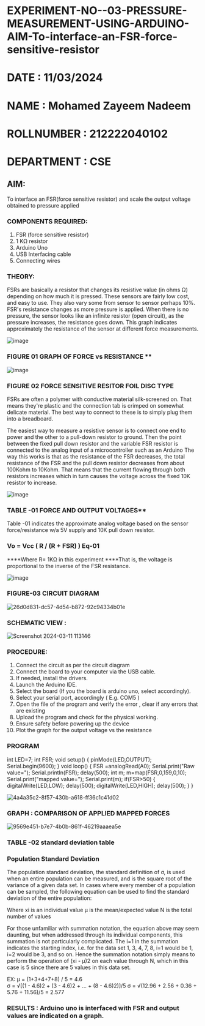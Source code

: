 # EXPERIMENT-NO--03-PRESSURE-MEASUREMENT-USING-ARDUINO-AIM-To-interface-an-FSR-force-sensitive-resistor

# DATE : 11/03/2024
# NAME : Mohamed Zayeem Nadeem 
# ROLLNUMBER : 212222040102
# DEPARTMENT : CSE
## AIM: 
To interface an FSR(force sensitive resistor) and scale the output voltage obtained to pressure applied 
 
### COMPONENTS REQUIRED:
1.	FSR  (force sensitive resistor)
2.	1 KΩ resistor 
3.	Arduino Uno 
4.	USB Interfacing cable 
5.	Connecting wires 


### THEORY: 
FSRs are basically a resistor that changes its resistive value (in ohms Ω) depending on how much it is pressed. These sensors are fairly low cost, and easy to use. They also vary some from sensor to sensor perhaps 10%. FSR's resistance changes as more pressure is applied. When there is no pressure, the sensor looks like an infinite resistor (open circuit), as the pressure increases, the resistance goes down. This graph indicates approximately the resistance of the sensor at different force measurements.
 

![image](https://user-images.githubusercontent.com/36288975/163532939-d6888ae1-4068-4d83-86a7-fc4c32d5179e.png)

### FIGURE 01 GRAPH OF FORCE vs RESISTANCE **




![image](https://user-images.githubusercontent.com/36288975/163532957-82d57567-a1c3-48c5-8a87-7ea66d6fca49.png)




### FIGURE 02 FORCE SENSITIVE RESITOR FOIL DISC TYPE  

FSRs are often a polymer with conductive material silk-screened on. That means they're plastic and the connection tab is crimped on somewhat delicate material. The best way to connect to these is to simply plug them into a breadboard.

The easiest way to measure a resistive sensor is to connect one end to power and the other to a pull-down resistor to ground. Then the point between the fixed pull down resistor and the variable FSR resistor is connected to the analog input of a microcontroller such as an Arduino The way this works is that as the resistance of the FSR decreases, the total resistance of the FSR and the pull down resistor decreases from about 100Kohm to 10Kohm. That means that the current flowing through both resistors increases which in turn causes the voltage across the fixed 10K resistor to increase.

 ![image](https://user-images.githubusercontent.com/36288975/163532972-2b909551-12c9-485d-adb1-d1e988d557bd.png)

### TABLE -01 FORCE AND OUTPUT VOLTAGES**
	
  Table -01 indicates the approximate analog voltage based on the sensor force/resistance w/a 5V supply and 10K pull down resistor.

### Vo = Vcc ( R / (R + FSR) )								Eq-01

****Where R= 1KΩ in this experiment 
****That is, the voltage is proportional to the inverse of the FSR resistance.










![image](https://user-images.githubusercontent.com/36288975/163532979-a2a5cb5c-f495-442c-843e-bebb82737a35.png)

### FIGURE-03 CIRCUIT DIAGRAM

![26d0d831-dc57-4d54-b872-92c94334b01e](https://github.com/PonnagarajanMurugan/EXPERIMENT-NO--04-PRESSURE-MEASUREMENT-USING-ARDUINO-AIM-To-interface-an-FSR-force-sensitive-resist/assets/119476356/da32b63b-b30c-4859-88ba-e58d7d586845)

### SCHEMATIC VIEW :

![Screenshot 2024-03-11 113146](https://github.com/mohamedzayeemnadeem/EXPERIMENT-NO--04-PRESSURE-MEASUREMENT-USING-ARDUINO-AIM-To-interface-an-FSR-force-sensitive-resist/assets/119476069/820a6313-8a77-4618-a5a7-92fd7ecd9845)


### PROCEDURE:
1.	Connect the circuit as per the circuit diagram 
2.	Connect the board to your computer via the USB cable.
3.	If needed, install the drivers.
4.	Launch the Arduino IDE.
5.	Select the board (If you the board is arduino uno, select accordingly).
6.	Select your serial port, accordingly ( E.g. COM5 )
7.	Open the file of the program  and verify the error , clear if any errors that are existing 
8.	Upload the program and check for the physical working. 
9.	Ensure safety before powering up the device 
10.	Plot the graph for the output voltage vs the resistance 

### PROGRAM 

int LED=7;
int FSR;
void setup()
{
  pinMode(LED,OUTPUT);
  Serial.begin(9600);
}
void loop()
{
  FSR =analogRead(A0);
  Serial.print("Raw value=");
  Serial.println(FSR);
  delay(500);
  int m;
  m=map(FSR,0,159,0,10);
  Serial.print("mapped value=");
  Serial.print(m);
  if(FSR>50)
  {
    digitalWrite(LED,LOW);
    delay(500);
    digitalWrite(LED,HIGH);
    delay(500);
  }
}
 
![4a4a35c2-8f57-430b-a618-ff36c1c41d02](https://github.com/PonnagarajanMurugan/EXPERIMENT-NO--04-PRESSURE-MEASUREMENT-USING-ARDUINO-AIM-To-interface-an-FSR-force-sensitive-resist/assets/119476356/97653ef2-811a-46d5-b44e-bd54226c67bd)

### GRAPH : COMPARISON OF APPLIED MAPPED FORCES

![9569e451-b7e7-4b0b-861f-46219aaaea5e](https://github.com/PonnagarajanMurugan/EXPERIMENT-NO--04-PRESSURE-MEASUREMENT-USING-ARDUINO-AIM-To-interface-an-FSR-force-sensitive-resist/assets/119476356/b9ad2fa4-0750-4eab-8255-fa94d28e4eb3)

### TABLE -02 standard deviation table 
### Population Standard Deviation
The population standard deviation, the standard definition of σ, is used when an entire population can be measured, and is the square root of the variance of a given data set. In cases where every member of a population can be sampled, the following equation can be used to find the standard deviation of the entire population:

Where
xi is an individual value
μ is the mean/expected value
N is the total number of values

For those unfamiliar with summation notation, the equation above may seem daunting, but when addressed through its individual components, this summation is not particularly complicated. The i=1 in the summation indicates the starting index, i.e. for the data set 1, 3, 4, 7, 8, i=1 would be 1, i=2 would be 3, and so on. Hence the summation notation simply means to perform the operation of (xi - μ)2 on each value through N, which in this case is 5 since there are 5 values in this data set.

EX:           μ = (1+3+4+7+8) / 5 = 4.6        
σ = √[(1 - 4.6)2 + (3 - 4.6)2 + ... + (8 - 4.6)2)]/5
σ = √(12.96 + 2.56 + 0.36 + 5.76 + 11.56)/5 = 2.577

### RESULTS : Arduino uno is interfaced with FSR and output values are indicated on a graph.
